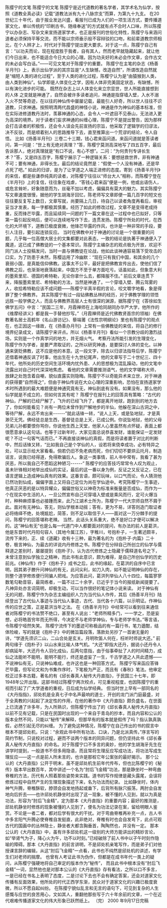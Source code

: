 陈撄宁的文笔
      陈撄宁的文笔                  陈撄宁是近代道教的著名学者，其学术名为仙学，按照《道教全真必读》记载“道教法派有九十八脉宗支”而算，为第九十九支。        在20世纪三十年代，由于报业发达兴盛，看报刊已成为人们的一项生活方式，要传播道家文化，单以传统的“印刷古书，随缘奉送”的方式就有点不合时人口味，所以陈撄宁以办杂志、写杂文来宣扬道家学术，也正是报刊的世俗化特性，陈撄宁与来涵问道者必须保持平等交流，而不能以宗师垂示般不容辩驳的口吻，和前辈道教宗师相比，在个人辨才上，时代对于陈撄宁提出更大要求。对于这一点，陈撄宁自己有言：“以功夫而论，现在程度胜于我者，自有其人，然而老早就隐藏起来，就让他们今日出来，也不能适合今日大众的心理。因为功夫好的未必会作文章，会作古文的未必会写白话。”——可见文笔对于陈撄宁的重要。  陈撄宁在主笔的杂志《杨善半月刊》上，表示出仙学派的其宗旨是“人生缺憾，改造自然”，所谓改造自然就是“缩短人类的进化过程”，至于人类的进化过程，陈樱宁认为是“由猿猴到人类，由人类到神仙”。仙学即是人体变化之学，因有人体非完美固定状态，有缺憾，所以有演化进步的可能。        既然在杂志上以人体变化来立宗显世，世人所能直接想到的人体     之变就是神通了，自然会被许多读者追问，神通是指穿墙入壁，入水不溺入火不焚等奇迹，在以往的神仙传中屡屡记载，最能引人好奇，所以世人往往不识道教，只求神通。按照明清两代昌盛的神怪小说，神通是作为神仙的基本标准，但在实际进修道教丹法时，羡慕神通的心态，会令人一叶遮目不见泰山，无法进入更为高深的境界。对于读者们妄求神通的纠缠心理，陈撄宁不是提出警告，因为那样会打击读者的积极性，还会令人误会先前宣扬的宗旨，他采取了逻辑学的归谬法，决不反驳，而是顺着别人的思路推导下去，直至推算出一个荒谬的结论，令人自悟。      比如《扬善半月刊》三卷二十三期，钱心君来函问道。来函问道就是答读者问，第一问是：“世上有无绝对真理？”答，陈樱宁莫测高深地写了四五百字，最后告诉那人，绝对真理就是“有口不说，有心不想”。二问：“为何贵刊专讲长生术？”答，又是四五百字，陈樱宁展示了一种逻辑关系：要想拯救世界，非有神通不可；要有神通，非得长生。最后的结论竟然是：“假使一个人没有神通，还是早点死了吧。”  如此的归谬，是为了让学道之人端正进修的态度。寄到《扬善半月刊》的来信，都是些谦恭纯真的读者，对陈樱宁往往以“师台大人”相称，而陈樱宁登在《半月刊》上的复信，往往象在戏虐，“答钱心君来函”便是一例，他或出语伤人，或危言耸听，好象随意而为，丝毫不加以考虑，偏偏具有莫大的魅力。其实陈撄宁写文章速度很慢，据他的学生胡海牙回忆，陈老师写文章即便一篇几百字的短文也往往要反复写上数日，文章写就，尚要隔上几日，待自己以读者角度再看后，审视妥当才发表，每一字都极其慎重。经历了如此的修改过程，文章不是变得老成持重，反而锋芒毕露，而且延续同一问题的下一篇文章在这一过程中也已拟好，只等第一篇引起反响后，便可以连续地写作下去，连贯发扬。陈樱宁所处的时代，在西化的大环境下，道教已极度衰微，他锋芒毕露的作风，也许是一种非常的手段，要引人注目，要引起连锁反应。  当时在佛教中对于神通的讨论是一个很重要的问题，几乎每一位高僧大居士的文集都要对此表态，一致的结论是执著于神通便入了魔道，这已成了佛教徒的一个基本常识。陈撄宁主编杂志的观点极为开放，欢迎不同门派人士投稿发问，当时一直与佛教徒在论战，他如此谈神通容易落下受攻击的口实，为了防患于未然，陈樱运用了冷幽默：“现在只有我们中国，和其余的几个衰弱小国，是真能信仰佛教。这事太不公平，最好是把佛教宣传出去，使他们信了佛教之后，也渐渐地衰落起来，中国方不至于单方面吃亏。话虽如此，但象意大利的墨索里尼、德国的希特勒，无论你拿什么去，都降服不住。”  前后文章连贯下来，降服墨索里尼、希特勒的方法，当然是神通了。一个穿墙入壁、腾云驾雾的人，收拾希特勒应该不成问题――陈樱宁半真半假的言论，咬文嚼字地看，象是得罪了整个佛教界。   其实陈撄宁有过一段钻佛教丛林的经历，对于佛教学理的领悟远胜一般学佛之人，而且与佛教界高层人士有很深的渊源，据陈撄宁在《答徐如生佛学五问》中言：“民国二三年，月霞禅师在上海哈同胡同办华严大学，他所作的《维摩经讲义》都是我一手替他抄写。”（月霞禅师是近代佛教贤首宗的领袖）在佛教著名居士高鹤年《名山游访记》、藜端莆《法性宗明纲论》里也有陈撄宁的观点在，也正因这一缘故，在《扬善办月刊》上常有一些佛教徒的来信，将自己的修行境界纪录成文，请陈撄宁来评点。所以《杨善半月刊》看似一个宗教分歧的激烈战场，实则是一个作真学问的地方，并无烟火气。     考察丹法所能引发的生理变化，陈撄宁作为学者，是要严肃取证的，之所以研究神通，是要探讨人体的变化。以神通来褒贬佛教，这不应是他的本意。这一段文字，除去以归谬法指导后学，陈撄宁还借着神通反讽了时事，他出生在十九世纪尾声，他的文章写于二十世纪三、四十年代，他所处的历史空间生活环境内忧外患、人的思想极为混乱躁动，他的文笔中流露出对自己时代深深地焦虑。     看他的文章需要推测语气，他的文字堪称大师，放肆之处饱含着自嘲，貌似直露实则隐晦。陈撄宁不以奇能异术来立世，对于神通的获得要“自然得之”，但由于神仙传说在大众心理的深重影响，恐怕在宣扬道家学术时所遇到的最大难题便是神通究竟有无，神仙到底有没有。如果没有，那么他的仙学就是不成立的，但如何言其有呢？     陈樱宁在报刊上的回答具有策略：“古代的神仙，尸解的已经尸解了，飞升的已经飞升了，都是离开地球，跑到别的地方去了，你如何能看见？尚有一两位未曾作到尸解地步的半仙，他躲在深山古洞之中，等待尸解，永远不肯出来------”就此话锋一转，“说人上天，或是坠地狱，才是真渺茫无凭。佛经徒总是生西，基督徒总是上天，已成公例。你说坠地狱，他的父母兄弟儿孙都要恨你骂你，你说他生西上天堂，他家人心里虽然有点怀疑，表面上都很愿意承认这句话。也等于过新年时，大家见面总说恭喜发财，谁能保证一定发财呢？不过一句客气话而已。”     不再直接谈神仙的真假，而是将读者置于对比的判断中，然后话锋又转，“比如我自己是个学仙的人，设若将来侥幸成功，必有特异之处，可以显示给大家看看。倘若仍旧不免老病而死，你们切切不要烘云托月，制造谣言，说我已经得道，免得欺骗后人。象这一类事情，前人书中常有，我看了甚为厌恶，所以我自己不愿蹈这种陋习------”     陈樱宁的应答技巧常常令人叹为观止，虽未针锋相对地举出成仙的实证，最后的这一番以身为例，反证之又反证之，已在语言逻辑上造成神仙真有的效果。这番言语，颇可玩味，以口气而论，令人猜测他已然功到仙成，偏偏字面上又将自己定位为尚在学仙途中。考究陈樱宁一生事迹，他真正厌恶的是以特异耀众，偏偏世俗又以神奇为标准来衡量是否成仙，而作为一个在现实中生活的人，一旦公然宣布自己可穿墙入壁或是乘风而行，定可火爆当时，种种麻烦事也必接踵而来，此乃江湖术士所为，陈樱宁一代大宗师自然不屑于此。面对有无神仙，答无，则仙学根本动摇；答有，更为不易，详答则造门取证者必将络绎不绝，处境尴尬，简答，则不足以取信于人――面对这一万分棘手的提问，陈樱宁的回答堪称老辣。     当然，此话头关系重大，绝不是好口才便可以解决的。这“神仙有无”也是么每一代道门中人都要面对的提问，有办法的前人是葛洪，他是东晋时代丹阳句容人（其地今属江苏），字稚川，号抱朴子，一生著述颇丰，流传下来的，正、续《道藏》收有十三种，最为著名的为《抱朴子·内篇》二十卷，极言神仙，为最古的详说内丹修炼之书。陈樱宁在分辩自己所创立的仙学与儒释道之差别时，屡屡提到《抱朴子》，认为古代修炼之士隐藏于儒释道名号之下，未曾注意到仙学独立之精神，而此书有此意识，颇为难得，是自己所创仙学的历史前兆。《神仙传》作于《抱朴子》成书之后，此书的缘起，在葛洪的自序中已言明，因其弟子滕升问神仙的有无，此问尖利，如刀入肉，如不能证明神仙的存在，则整个道学修炼便行同骗人把戏。为应答此问，葛洪列举仙人八十四位，每篇寥寥数笔勾勒音容，最简练者，一篇不过二十余字，已近乎于当今的报纸新闻提要了。凡神异处亦言词简明，却极生动，可以当作很好的笔记体小说来读。      对于神仙有无的问题，陈樱宁作为杂志主编组织人力为当代仙人作传，其后《扬善半月刊》陆续登出了古代仙人事迹与当代仙人事迹，古代、当代各十六篇，以示明证。作神仙传的应世之策，正是葛洪当年之法。       在《扬善半月刊》中经常可以看到往来通信者对陈樱宁的书法赞不绝口，甚至有人说出：“老师所精多门，一一学之，恐是妄想，必将皓首穷年而无所得，今决定不与老师学神仙，专与老师学书法。”等言语，令陈樱宁哑然失笑。      陈樱宁流传下的墨迹可称极品的有一篇行书，笔力遒酣，结体险峻，写的就是《抱朴子》中的微旨篇段落，落款处另抄了一首谢无量的诗，“学道先须识二山，二山合处是玄关。月明吹笛人何在，枉听时师说大还。”      前两句缘于《抱朴子》以山水来比喻人体气机。“大还”即指大还丹，据说小还丹令人却病延年，大还丹令人羽化成仙，后两句意指，由于俗事牵扯了人的时间精力，成仙之法能听不能明，能明不能行，终还是虚妄了一生，千古学道之人共此遗憾——不说神仙有无，只说神仙难成，也许这也是一种回答方式。        陈撄宁写来函应答锋芒毕露，但写论文和为书集作序时，下笔极为严正，而且有《春秋》笔法。他审定校正过多本古籍，著名的有《邱长春真人秘传大丹直指》，于民国三十七年，即1948年公开出版。这部书经过陈樱宁两次校点，可见重视程度，也因陈撄宁的重视而引起了广大学道者的重视，日后成为仙学经典。       但当时世上早有一部同名的《大丹指指》，邱处机是全真七子中名声最响的道士，开创的龙门派门庭最盛，对于全真教的兴起起了决定性的作用，在他的著作中《大丹直指》颇负盛名，在世面上已流通了许多年，为人所熟识，但陈樱宁传出了的《邱长春真人秘传大丹直指》以前不见有记载，只是在民国时出现的一个来自于青岛的抄本，而且内容和公认的版本全然不同，只能以“秘传”来解释，但那早有的版本就是假传了吗？指认孰真孰假，必然引起无尽的纠缠。     为了避免这种情况，陈樱宁在自己传出的书的叙言中根本不提邱处机，只说：“余观此书中所有功法、口诀，乃是北派真传。”序言写的简约节制，只说校对过程，避而不谈两个版本的同异问题，但仍坚持此书《邱长春真人秘传大丹直指》的命名。对于陈撄宁口不多言的奥妙，他的学生胡海牙先生在讲学时提到，一般道书不但多用隐语，而且常将生理反应写成功法，将功法写成生理反应——这一点是前人所未言的，也许是那桩它年公案张的最好揭示。      那个公认的《大丹直指》公开于明末，虽不是邱处机生前年代传布，但也比陈樱宁的《秘传》版本早出数百年，其中讲述一个名为“肘后飞金精”功法，那是静坐时一种弯曲脊椎的方法，历代有人照着那些姿势来实践。道书的写作规律是藏头露尾，会误将修炼过程中自然产生的生理现象描述下来，名为功法而纪录。      比如静坐时，体内神气升腾，脊椎酥软，脖颈会自发地扬起或垂下，后背所有脉穴振荡，两肘会自发地向后折去——也许邱处机静坐时出现了这一现象，被不懂的人见到，就以为真是功法，形容为“肘后飞金精”，定为那本《大丹直指》的重要内容；最好的推测是，邱处机静坐时修炼的现象被懂的人见到了，便名为功法记录在案，留给明眼人鉴赏。不论是一者二者，都对后学有很大的干扰。对于弯曲脊椎再补充一点，古人书中多言阳气升腾必使脊椎自发挺直，此非绝对，脊椎有时也会自发弯下，此点可观古代的国画中的丛林隐士，静坐者大都含胸垂首，陶陶然也，并没有一定。     那本公认的《大丹直指》中，虽有许多邱处机这一级别的大师方能讲出的精妙言论，如“举肾气为子，降心火为午，功不以时刻。”已经破除了前人书中以子午时刻作隐喻的障碍。那本《大丹直指》的前言讲明，不是邱处机亲笔写作，而是弟子们对他授课言辞的编辑，从这“肘后飞金精”一点看，此书也不纯然是邱处机的讲述，有学生们对老师的揣摩。       也曾有人考证此书为伪作，但都是在成书年代一类上的疑问，从陈樱宁强硬地将自己审定的版本作为“秘传”，  而且此书中根本没有“肘后飞金精”一词，显然他也是对那本公认的《大丹直指》存有看法，之所以口不多言，一是已经在书名上表明了态度，二是讨论下去也不会有确定答案，还会对道家文化传播有反面效果，他所处的时代正西学东渐，民众对于道家文化的兴趣已极度衰微，所以不愿自起纠纷。     在陈撄宁貌似乱言和无言的语句下，可见到复杂的人生感慨与应世的良苦用心，文如其人，重翻他那些写于六十年余前的文章，一个在近代艰难传播道家文化的伟大形象已跃然纸上。  （完）  2000 年9月17日完稿 
